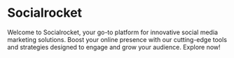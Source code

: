 # Socialrocket
Welcome to Socialrocket, your go-to platform for innovative social media marketing solutions. Boost your online presence with our cutting-edge tools and strategies designed to engage and grow your audience. Explore now!
